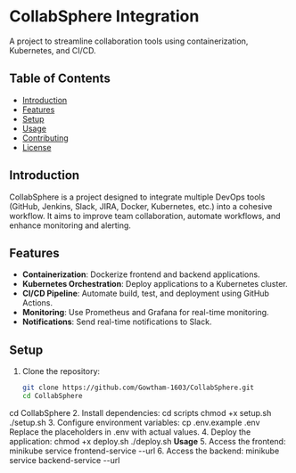 # CollabSphere Integration

A project to streamline collaboration tools using containerization, Kubernetes, and CI/CD.

## Table of Contents
- [Introduction](#introduction)
- [Features](#features)
- [Setup](#setup)
- [Usage](#usage)
- [Contributing](#contributing)
- [License](#license)

## Introduction
CollabSphere is a project designed to integrate multiple DevOps tools (GitHub, Jenkins, Slack, JIRA, Docker, Kubernetes, etc.) into a cohesive workflow. It aims to improve team collaboration, automate workflows, and enhance monitoring and alerting.

## Features
- **Containerization**: Dockerize frontend and backend applications.
- **Kubernetes Orchestration**: Deploy applications to a Kubernetes cluster.
- **CI/CD Pipeline**: Automate build, test, and deployment using GitHub Actions.
- **Monitoring**: Use Prometheus and Grafana for real-time monitoring.
- **Notifications**: Send real-time notifications to Slack.

## Setup
1. Clone the repository:
   ```bash
   git clone https://github.com/Gowtham-1603/CollabSphere.git
   cd CollabSphere
cd CollabSphere
2. Install dependencies:
cd scripts
chmod +x setup.sh
./setup.sh
3. Configure environment variables:
cp .env.example .env
Replace the placeholders in .env with actual values.
4. Deploy the application:
chmod +x deploy.sh
./deploy.sh
**Usage**
5. Access the frontend:
minikube service frontend-service --url
6.  Access the backend:
minikube service backend-service --url